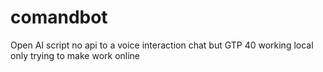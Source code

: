 # comandbot
Open AI script no api to a voice interaction chat but GTP 40 working local only trying to make work online
